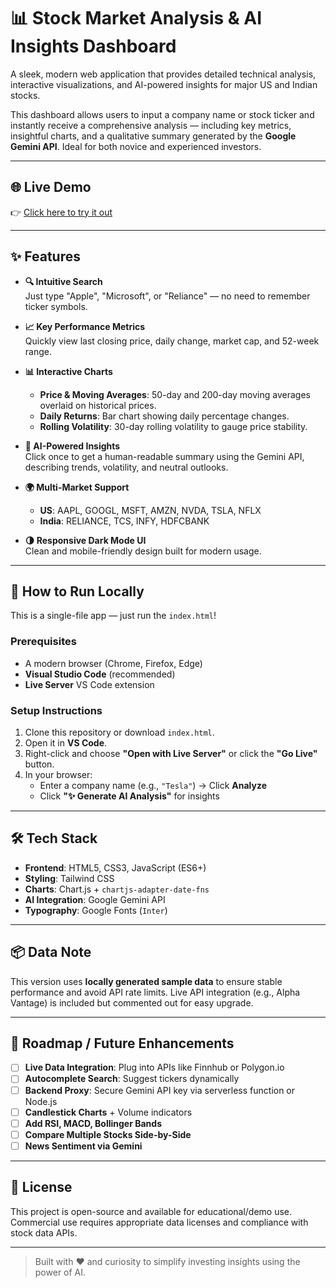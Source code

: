 # 📊 Stock Market Analysis & AI Insights Dashboard

A sleek, modern web application that provides detailed technical analysis, interactive visualizations, and AI-powered insights for major US and Indian stocks.

This dashboard allows users to input a company name or stock ticker and instantly receive a comprehensive analysis — including key metrics, insightful charts, and a qualitative summary generated by the **Google Gemini API**. Ideal for both novice and experienced investors.

---

## 🌐 Live Demo

👉 [Click here to try it out](https://shrinuvarshney.github.io/Stock-Market-Analysis/)

---

## ✨ Features

- **🔍 Intuitive Search**  
  Just type "Apple", "Microsoft", or "Reliance" — no need to remember ticker symbols.

- **📈 Key Performance Metrics**  
  Quickly view last closing price, daily change, market cap, and 52-week range.

- **📊 Interactive Charts**  
  - **Price & Moving Averages**: 50-day and 200-day moving averages overlaid on historical prices.  
  - **Daily Returns**: Bar chart showing daily percentage changes.  
  - **Rolling Volatility**: 30-day rolling volatility to gauge price stability.

- **🤖 AI-Powered Insights**  
  Click once to get a human-readable summary using the Gemini API, describing trends, volatility, and neutral outlooks.

- **🌍 Multi-Market Support**  
  - **US**: AAPL, GOOGL, MSFT, AMZN, NVDA, TSLA, NFLX  
  - **India**: RELIANCE, TCS, INFY, HDFCBANK

- **🌗 Responsive Dark Mode UI**  
  Clean and mobile-friendly design built for modern usage.

---

## 🚀 How to Run Locally

This is a single-file app — just run the `index.html`!

### Prerequisites
- A modern browser (Chrome, Firefox, Edge)
- **Visual Studio Code** (recommended)
- **Live Server** VS Code extension

### Setup Instructions
1. Clone this repository or download `index.html`.
2. Open it in **VS Code**.
3. Right-click and choose **"Open with Live Server"** or click the **"Go Live"** button.
4. In your browser:
   - Enter a company name (e.g., `"Tesla"`) → Click **Analyze**
   - Click **"✨ Generate AI Analysis"** for insights

---

## 🛠️ Tech Stack

- **Frontend**: HTML5, CSS3, JavaScript (ES6+)
- **Styling**: Tailwind CSS
- **Charts**: Chart.js + `chartjs-adapter-date-fns`
- **AI Integration**: Google Gemini API
- **Typography**: Google Fonts (`Inter`)

---

## 📦 Data Note

This version uses **locally generated sample data** to ensure stable performance and avoid API rate limits. Live API integration (e.g., Alpha Vantage) is included but commented out for easy upgrade.

---

## 🔮 Roadmap / Future Enhancements

- [ ] **Live Data Integration**: Plug into APIs like Finnhub or Polygon.io  
- [ ] **Autocomplete Search**: Suggest tickers dynamically  
- [ ] **Backend Proxy**: Secure Gemini API key via serverless function or Node.js  
- [ ] **Candlestick Charts** + Volume indicators  
- [ ] **Add RSI, MACD, Bollinger Bands**  
- [ ] **Compare Multiple Stocks Side-by-Side**  
- [ ] **News Sentiment via Gemini**

---

## 📄 License

This project is open-source and available for educational/demo use.  
Commercial use requires appropriate data licenses and compliance with stock data APIs.

---

> Built with ❤️ and curiosity to simplify investing insights using the power of AI.
